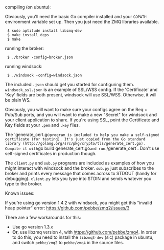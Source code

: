 compiling (on ubuntu):

Obviously, you'll need the basic Go compiler installed and your
`GOPATH` environment variable set up. Then you just need the ZMQ
libraries available.

     $ sudo aptitude install libzmq-dev
     $ make install_deps
     $ make

running the broker:

     $ ./broker -config=broker.json

running windsock:

     $ ./windsock -config=windsock.json

The included `.json` should get you started for configuring
them. `windsock_ssl.json` is an example of SSL/WSS config. If the
'Certificate' and 'Key' fields are both present, windsock will use
SSL/WSS. Otherwise, it will be plain WS.

Obviously, you will want to make sure your configs agree on the Req +
Pub/Sub ports, and you will want to make a new "Secret" for windsock
and your client application to share. If you're using SSL, point the
Certificate and Key fields at your `.pem` and `.key` files.

The 'generate_cert.go` program is included to help you make a
self-signed certificate (for testing). It's just copied from the Go
standard library
(http://golang.org/src/pkg/crypto/tls/generate_cert.go). Compile it
with `go build generate_cert.go` and run `./generate_cert`. Don't use
self-signed certificates in production though.


The `client.py` and `sub.py` programs are included as examples of how
you might interact with windsock and the broker. `sub.py` just
subscribes to the broker and prints every message that comes across to
STDOUT (handy for debugging). `client.py` lets you type into STDIN and
sends whatever you type to the broker.


Known issues:

If you're using go version 1.4.2 with windsock, you might get this
"invalid heap pointer" error: https://github.com/pebbe/zmq2/issues/3

There are a few workarounds for this:
   * Use go version 1.3.x
   * **Or**, use libzmq version 4, with https://github.com/pebbe/zmq4.
     In order to do this, you need to install the `libzmq3-dev`
     (sic) package in ubuntu, and switch `pebbe/zmq2` to `pebbe/zmq4`
     in the source files.